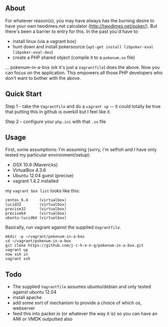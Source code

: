 ## About

For whatever reason(s), you may have always has the burning desire to have your own twodimes.net calculator (http://twodimes.net/poker/). But there's been a barrier to entry for this. In the past you'd have to: 

* install linux (via a vagrant box)
* hunt down and install pokersource (`apt-get install libpoker-eval libpoker-eval-dev`)
* create a PHP shared object (compile it to a `pokenum.so` file)


... pokenum-in-a-box (ok it's just a `Vagrantfile`) does the above. Now you can focus on the application. This empowers all those PHP developers who don't want to bother with the above. 


## Quick Start 

Step 1 - take the `VagrantFile` and do a `vagrant up` -- it could totally be true that putting this in github is overkill but I feel like it.

Step 2 - configure your `php.ini` with that `.so` file

## Usage

First, some assumptions: I'm assuming (sorry, i'm selfish and I have only tested my particular environment/setup): 

* OSX 10.9 (Mavericks)
* VirtualBox 4.3.6
* Ubuntu 12.04 guest (precise)
* vagrant 1.4.2 installed 

my `vagrant box list` looks like this: 

```
centos_6.4     (virtualbox)
lucid32        (virtualbox)
precise32      (virtualbox)
precise64      (virtualbox)
ubuntu-lucid64 (virtualbox)
```


Basically, run vagrant against the supplied `Vagrantfile`. 
```
mkdir -p ~/vagrant/pokenum-in-a-box
cd ~/vagrant/pokenum-in-a-box
git clone https://github.com/j-c-h-e-n-g/pokenum-in-a-box.git
vagrant up
now ssh in
vagrant ssh
```

## Todo

* The supplied `Vagrantfile` assumes ubuntu/debian and only tested against ubuntu 12.04
* install apache
* add some sort of mechanism to provide a choice of which os, webserver
* feed this into packer.io (or whatever the way it is) so you can have an AMI or VMDK outputted also
